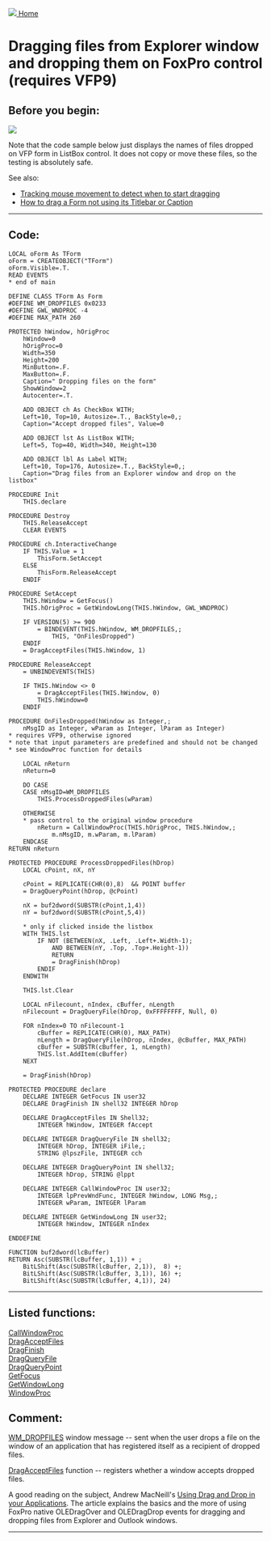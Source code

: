[<img src="../images/home.png"> Home ](https://github.com/VFPX/Win32API)  

# Dragging files from Explorer window and dropping them on FoxPro control (requires VFP9)

## Before you begin:
![](../)  

Note that the code sample below just displays the names of files dropped on VFP form in ListBox control. It does not copy or move these files, so the testing is absolutely safe.  

See also:

* [Tracking mouse movement to detect when to start dragging](sample_281.md)  
* [How to drag a Form not using its Titlebar or Caption](sample_195.md)  
  
***  


## Code:
```foxpro  
LOCAL oForm As TForm
oForm = CREATEOBJECT("TForm")
oForm.Visible=.T.
READ EVENTS
* end of main

DEFINE CLASS TForm As Form
#DEFINE WM_DROPFILES 0x0233
#DEFINE GWL_WNDPROC -4
#DEFINE MAX_PATH 260

PROTECTED hWindow, hOrigProc
	hWindow=0
	hOrigProc=0
	Width=350
	Height=200
	MinButton=.F.
	MaxButton=.F.
	Caption=" Dropping files on the form"
	ShowWindow=2
	Autocenter=.T.

	ADD OBJECT ch As CheckBox WITH;
	Left=10, Top=10, Autosize=.T., BackStyle=0,;
	Caption="Accept dropped files", Value=0
	
	ADD OBJECT lst As ListBox WITH;
	Left=5, Top=40, Width=340, Height=130
	
	ADD OBJECT lbl As Label WITH;
	Left=10, Top=176, Autosize=.T., BackStyle=0,;
	Caption="Drag files from an Explorer window and drop on the listbox"

PROCEDURE Init
	THIS.declare

PROCEDURE Destroy
	THIS.ReleaseAccept
	CLEAR EVENTS

PROCEDURE ch.InteractiveChange
	IF THIS.Value = 1
		ThisForm.SetAccept
	ELSE
		ThisForm.ReleaseAccept
	ENDIF

PROCEDURE SetAccept
	THIS.hWindow = GetFocus()
	THIS.hOrigProc = GetWindowLong(THIS.hWindow, GWL_WNDPROC)

	IF VERSION(5) >= 900
		= BINDEVENT(THIS.hWindow, WM_DROPFILES,;
			THIS, "OnFilesDropped")
	ENDIF
	= DragAcceptFiles(THIS.hWindow, 1)

PROCEDURE ReleaseAccept
	= UNBINDEVENTS(THIS)

	IF THIS.hWindow <> 0
		= DragAcceptFiles(THIS.hWindow, 0)
		THIS.hWindow=0
	ENDIF

PROCEDURE OnFilesDropped(hWindow as Integer,;
	nMsgID as Integer, wParam as Integer, lParam as Integer)
* requires VFP9, otherwise ignored
* note that input parameters are predefined and should not be changed
* see WindowProc function for details

	LOCAL nReturn
	nReturn=0
	
	DO CASE
	CASE nMsgID=WM_DROPFILES
		THIS.ProcessDroppedFiles(wParam)
		
	OTHERWISE
	* pass control to the original window procedure
		nReturn = CallWindowProc(THIS.hOrigProc, THIS.hWindow,;
			m.nMsgID, m.wParam, m.lParam)
	ENDCASE
RETURN nReturn

PROTECTED PROCEDURE ProcessDroppedFiles(hDrop)
	LOCAL cPoint, nX, nY

	cPoint = REPLICATE(CHR(0),8)  && POINT buffer
	= DragQueryPoint(hDrop, @cPoint)

	nX = buf2dword(SUBSTR(cPoint,1,4))
	nY = buf2dword(SUBSTR(cPoint,5,4))
	
	* only if clicked inside the listbox
	WITH THIS.lst
		IF NOT (BETWEEN(nX, .Left, .Left+.Width-1);
			AND BETWEEN(nY, .Top, .Top+.Height-1))
			RETURN
			= DragFinish(hDrop)
		ENDIF
	ENDWITH
	
	THIS.lst.Clear
	
	LOCAL nFilecount, nIndex, cBuffer, nLength
	nFilecount = DragQueryFile(hDrop, 0xFFFFFFFF, Null, 0)
	
	FOR nIndex=0 TO nFilecount-1
		cBuffer = REPLICATE(CHR(0), MAX_PATH)
		nLength = DragQueryFile(hDrop, nIndex, @cBuffer, MAX_PATH)
		cBuffer = SUBSTR(cBuffer, 1, nLength)
		THIS.lst.AddItem(cBuffer)
	NEXT

	= DragFinish(hDrop)

PROTECTED PROCEDURE declare
	DECLARE INTEGER GetFocus IN user32
	DECLARE DragFinish IN shell32 INTEGER hDrop

	DECLARE DragAcceptFiles IN Shell32;
		INTEGER hWindow, INTEGER fAccept

	DECLARE INTEGER DragQueryFile IN shell32;
		INTEGER hDrop, INTEGER iFile,;
		STRING @lpszFile, INTEGER cch

	DECLARE INTEGER DragQueryPoint IN shell32;
		INTEGER hDrop, STRING @lppt

	DECLARE INTEGER CallWindowProc IN user32;
		INTEGER lpPrevWndFunc, INTEGER hWindow, LONG Msg,;
		INTEGER wParam, INTEGER lParam

	DECLARE INTEGER GetWindowLong IN user32;
		INTEGER hWindow, INTEGER nIndex

ENDDEFINE

FUNCTION buf2dword(lcBuffer)
RETURN Asc(SUBSTR(lcBuffer, 1,1)) + ;
	BitLShift(Asc(SUBSTR(lcBuffer, 2,1)),  8) +;
	BitLShift(Asc(SUBSTR(lcBuffer, 3,1)), 16) +;
	BitLShift(Asc(SUBSTR(lcBuffer, 4,1)), 24)  
```  
***  


## Listed functions:
[CallWindowProc](../libraries/user32/CallWindowProc.md)  
[DragAcceptFiles](../libraries/user32/DragAcceptFiles.md)  
[DragFinish](../libraries/shell32/DragFinish.md)  
[DragQueryFile](../libraries/shell32/DragQueryFile.md)  
[DragQueryPoint](../libraries/shell32/DragQueryPoint.md)  
[GetFocus](../libraries/user32/GetFocus.md)  
[GetWindowLong](../libraries/user32/GetWindowLong.md)  
[WindowProc](../libraries/kernel32/WindowProc.md)  

## Comment:
[WM_DROPFILES](http://msdn.microsoft.com/en-us/library/windows/desktop/bb774303(v=vs.85).aspx) window message -- sent when the user drops a file on the window of an application that has registered itself as a recipient of dropped files.  
  
[DragAcceptFiles](http://msdn.microsoft.com/en-us/library/windows/desktop/bb776406(v=vs.85).aspx) function -- registers whether a window accepts dropped files.  
  
A good reading on the subject, Andrew MacNeill's [Using Drag and Drop in your Applications](http://www.aksel.com/whitepapers/dragdrop.htm). The article explains the basics and the more of using FoxPro native OLEDragOver and OLEDragDrop events for dragging and dropping files from Explorer and Outlook windows.  
  
***  

